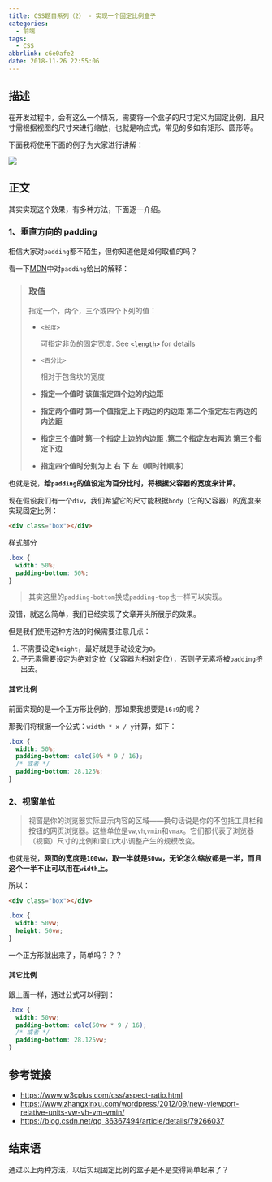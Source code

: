 ```yaml
---
title: CSS题目系列（2） - 实现一个固定比例盒子
categories:
  - 前端
tags:
  - CSS
abbrlink: c6e0afe2
date: 2018-11-26 22:55:06
---
```


## 描述

在开发过程中，会有这么一个情况，需要将一个盒子的尺寸定义为固定比例，且尺寸需根据视图的尺寸来进行缩放，也就是响应式，常见的多如有矩形、圆形等。

下面我将使用下面的例子为大家进行讲解：

![](https://gd4ark-1258805822.cos.ap-guangzhou.myqcloud.com/images/006mS5wEgy1fxl6othpvtg31af0pxgtv.gif)

## 正文

其实实现这个效果，有多种方法，下面逐一介绍。

### 1、垂直方向的 padding

相信大家对`padding`都不陌生，但你知道他是如何取值的吗？

看一下[MDN](https://developer.mozilla.org/zh-CN/docs/Web/CSS/padding)中对`padding`给出的解释：

> ### 取值
>
> 指定一个，两个，三个或四个下列的值：
>
> - `<长度>`
>
>   可指定非负的固定宽度. See [`<length>`](https://developer.mozilla.org/zh-CN/docs/Web/CSS/length) for details
>
> - `<百分比>`
>
>   相对于包含块的宽度
>
> - **指定一个值时 该值指定四个边的内边距**
> - **指定两个值时 第一个值指定上下两边的内边距 第二个指定左右两边的内边距**
> - **指定三个值时 第一个指定上边的内边距** **.第二个指定左右两边 第三个指定下边**
> - **指定四个值时分别为上 右 下 左（顺时针顺序）**

也就是说，**给`padding`的值设定为百分比时，将根据父容器的宽度来计算。**

现在假设我们有一个`div`，我们希望它的尺寸能根据`body`（它的父容器）的宽度来实现固定比例：

```html
<div class="box"></div>
```

样式部分

```css
.box {
  width: 50%;
  padding-bottom: 50%;
}
```

> 其实这里的`padding-bottom`换成`padding-top`也一样可以实现。

没错，就这么简单，我们已经实现了文章开头所展示的效果。

但是我们使用这种方法的时候需要注意几点：

1. 不需要设定`height`，最好就是手动设定为`0`。
2. 子元素需要设定为绝对定位（父容器为相对定位），否则子元素将被`padding`挤出去。

#### 其它比例

前面实现的是一个正方形比例的，那如果我想要是`16:9`的呢？

那我们将根据一个公式：`width * x / y`计算，如下：

```css
.box {
  width: 50%;
  padding-bottom: calc(50% * 9 / 16);
  /* 或者 */
  padding-bottom: 28.125%;
}
```

### 2、视窗单位

> 视窗是你的浏览器实际显示内容的区域——换句话说是你的不包括工具栏和按钮的网页浏览器。这些单位是`vw`,`vh`,`vmin`和`vmax`。它们都代表了浏览器（视窗）尺寸的比例和窗口大小调整产生的规模改变。

也就是说，**网页的宽度是`100vw`，取一半就是`50vw`，无论怎么缩放都是一半，而且这个一半不止可以用在`width`上。**

所以：

```html
<div class="box"></div>
```

```css
.box {
  width: 50vw;
  height: 50vw;
}
```

一个正方形就出来了，简单吗？？？

#### 其它比例

跟上面一样，通过公式可以得到：

```css
.box {
  width: 50vw;
  padding-bottom: calc(50vw * 9 / 16);
  /* 或者 */
  padding-bottom: 28.125vw;
}
```

## 参考链接

- https://www.w3cplus.com/css/aspect-ratio.html
- https://www.zhangxinxu.com/wordpress/2012/09/new-viewport-relative-units-vw-vh-vm-vmin/
- https://blog.csdn.net/qq_36367494/article/details/79266037

## 结束语

通过以上两种方法，以后实现固定比例的盒子是不是变得简单起来了？
